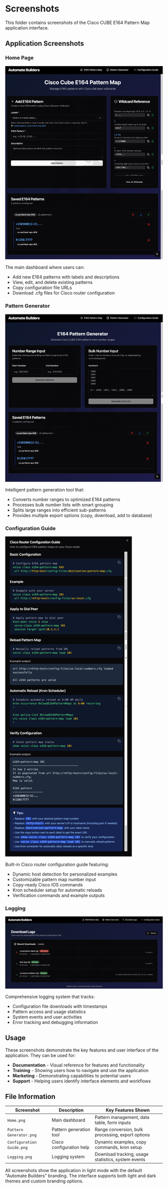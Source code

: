 # Screenshots

This folder contains screenshots of the Cisco CUBE E164 Pattern Map application interface.

## Application Screenshots

### Home Page
![Home Page](Home.png)

The main dashboard where users can:
- Add new E164 patterns with labels and descriptions
- View, edit, and delete existing patterns
- Copy configuration file URLs
- Download .cfg files for Cisco router configuration

### Pattern Generator
![Pattern Generator](Pattern%20Generator.png)

Intelligent pattern generation tool that:
- Converts number ranges to optimized E164 patterns
- Processes bulk number lists with smart grouping
- Splits large ranges into efficient sub-patterns
- Provides multiple export options (copy, download, add to database)

### Configuration Guide
![Configuration Guide](Configuration%20Guide.png)

Built-in Cisco router configuration guide featuring:
- Dynamic host detection for personalized examples
- Customizable pattern map number input
- Copy-ready Cisco IOS commands
- Kron scheduler setup for automatic reloads
- Verification commands and example outputs

### Logging
![Logging](Logging.png)

Comprehensive logging system that tracks:
- Configuration file downloads with timestamps
- Pattern access and usage statistics
- System events and user activities
- Error tracking and debugging information

## Usage

These screenshots demonstrate the key features and user interface of the application. They can be used for:

- **Documentation** - Visual reference for features and functionality
- **Training** - Showing users how to navigate and use the application
- **Marketing** - Demonstrating capabilities to potential users
- **Support** - Helping users identify interface elements and workflows

## File Information

| Screenshot | Description | Key Features Shown |
|------------|-------------|-------------------|
| `Home.png` | Main dashboard | Pattern management, data table, form inputs |
| `Pattern Generator.png` | Pattern generation tool | Range conversion, bulk processing, export options |
| `Configuration Guide.png` | Cisco configuration help | Dynamic examples, copy commands, kron setup |
| `Logging.png` | Logging system | Download tracking, usage statistics, system events |

All screenshots show the application in light mode with the default "Automate Builders" branding. The interface supports both light and dark themes and custom branding options.